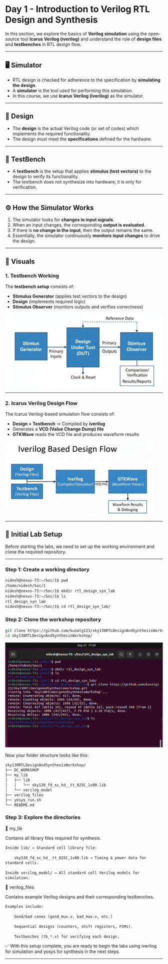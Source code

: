 # Day 1 - Introduction to Verilog RTL Design and Synthesis

In this section, we explore the basics of **Verilog simulation** using the open-source tool **Icarus Verilog (iverilog)** and understand the role of **design files** and **testbenches** in RTL design flow.

---

## 🖥️ Simulator
- RTL design is checked for adherence to the specification by **simulating the design**.  
- A **simulator** is the tool used for performing this simulation.  
- In this course, we use **Icarus Verilog (iverilog)** as the simulator.

---

## 📑 Design
- The **design** is the actual Verilog code (or set of codes) which implements the required functionality.  
- The design must meet the **specifications** defined for the hardware.

---

## 🧪 TestBench
- A **testbench** is the setup that applies **stimulus (test vectors)** to the design to verify its functionality.  
- The testbench does not synthesize into hardware; it is only for verification.  

---

## ⚙️ How the Simulator Works
1. The simulator looks for **changes in input signals**.  
2. When an input changes, the corresponding **output is evaluated**.  
3. If there is **no change in the input**, then the output remains the same.  
4. Essentially, the simulator continuously **monitors input changes** to drive the design.  

---

## 📸 Visuals

### 1. Testbench Working
The **testbench setup** consists of:  
- **Stimulus Generator** (applies test vectors to the design)  
- **Design** (implements required logic)  
- **Stimulus Observer** (monitors outputs and verifies correctness)  

![Testbench Working](./images/testbenchworking.png)

---

### 2. Icarus Verilog Design Flow
The Icarus Verilog-based simulation flow consists of:  
- **Design + Testbench** → Compiled by **iverilog**  
- Generates a **VCD (Value Change Dump) file**  
- **GTKWave** reads the VCD file and produces waveform results  

![Icarus Verilog Flow](./images/iverilogflow.png)

---

## 🔧 Initial Lab Setup

Before starting the labs, we need to set up the working environment and clone the required repository.  

---

### Step 1: Create a working directory
```bash
nidesh@nexus-73:~/Soc/1$ pwd
/home/nidesh/Soc/1
nidesh@nexus-73:~/Soc/1$ mkdir rtl_design_syn_lab
nidesh@nexus-73:~/Soc/1$ ls
rtl_design_syn_lab
nidesh@nexus-73:~/Soc/1$ cd rtl_design_syn_lab/
```

### Step 2: Clone the workshop repository
```bash
git clone https://github.com/kunalg123/sky130RTLDesignAndSynthesisWorkshop.git
cd sky130RTLDesignAndSynthesisWorkshop/
```
![image](./images/createlab.png)

Now your folder structure looks like this:
```
sky130RTLDesignAndSynthesisWorkshop/
├── DC_WORKSHOP
├── my_lib
│   ├── lib
│   │   └── sky130_fd_sc_hd__tt_025C_1v80.lib
│   └── verilog_model
├── verilog_files
├── yosys_run.sh
└── README.md
```

### Step 3: Explore the directories

📂 my_lib

Contains all library files required for synthesis.

    Inside lib/ → Standard cell library file:

        sky130_fd_sc_hd__tt_025C_1v80.lib → Timing & power data for standard cells.

    Inside verilog_model/ → All standard cell Verilog models for simulation.

📂 verilog_files

Contains example Verilog designs and their corresponding testbenches.

    Examples include:

        Good/bad cases (good_mux.v, bad_mux.v, etc.)

        Sequential designs (counters, shift registers, FSMs).

        Testbenches (tb_*.v) for verifying each design.

✅ With this setup complete, you are ready to begin the labs using iverilog for simulation and yosys for synthesis in the next steps.


---
